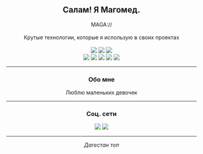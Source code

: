 <div align="center">
  <h2>Салам! Я Магомед.</h2>
  MAGA://
  <br/><br/>
  Крутые технологии, которые я использую в своих проектах
  <br/><br/>
    <img src="https://img.shields.io/badge/java-F89917?&style=for-the-badge&logo=java&logoColor=white" />
    <img src="https://img.shields.io/badge/javascript-F0DB4F?style=for-the-badge&logo=javascript&logoColor=white" />
    <img src="https://img.shields.io/badge/typescript-007ACC?style=for-the-badge&logo=typescript&logoColor=white" />
<br>
<img src="https://img.shields.io/badge/git-f34f29?style=for-the-badge&logo=git&logoColor=white" />
<img src="https://img.shields.io/badge/maven-CB2136?style=for-the-badge&logo=apachemaven&logoColor=white" />
<img src="https://img.shields.io/badge/gradle-02303A?style=for-the-badge&logo=gradle&logoColor=white" />
<img src="https://img.shields.io/badge/spring-6DB33F?style=for-the-badge&logo=spring&logoColor=white" />
<img src="https://img.shields.io/badge/redis-D82C20?style=for-the-badge&logo=redis&logoColor=white" />
  
---

<h3>Обо мне</h3>
Люблю маленьких девочек
  
---

<h3>Соц. сети</h3>
<img src="https://img.shields.io/badge/vk-0077FF?style=for-the-badge&logo=vk&logoColor=white" />
<img src="https://img.shields.io/badge/telegram-27A7E7?style=for-the-badge&logo=telegram&logoColor=white" />
  
---

*Дагестан топ*
</div>
